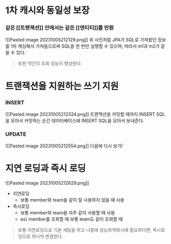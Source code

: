 # 1차 캐시와 동일성 보장
### 같은 [[트랜잭션]] 안에서는 같은 [[엔티티]]를 반환
![[Pasted image 20231005212129.png]]
위 사진처럼 JPA가 SQL로 가져왔던 정보를 1차 캐싱해서 가져옴으로써 SQL을 한 번만 실행할 수 있으며, 따라서 m1과 m2가 같을 수 있다.
> 또한 약간의 조회 성능이 향상된다.
# 트랜잭션을 지원하는 쓰기 지원

### INSERT 
![[Pasted image 20231005212324.png]]
트랜잭션을 커밋할  때까지 INSERT SQL을 모아서 커밋하는 순간 데이터베이스에 INSERT SQL을 모아서 보내준다.

### UPDATE
![[Pasted image 20231005212554.png]]
다음에 다시 보기!
# 지연 로딩과 즉시 로딩
![[Pasted image 20231005212629.png]]
- 지연로딩
	- 보통 member와 team을 같이 잘 사용하지 않을 때 사용
- 즉시로딩
	- 보통 member와 team을 자주 같이 사용할 때 사용 
	- ex) member를 조회할 때 보통 team도 같이 조회할 때
> 보통 지연로딩으로 기본 세팅을 하고 나중에 성능최적화시에 필요하다면, 즉시로딩으로 하나씩 변경한다.